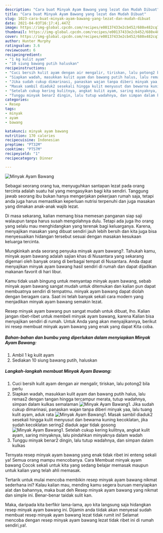```yaml
---
description: "Cara buat Minyak Ayam Bawang yang lezat dan Mudah Dibuat"
title: "Cara buat Minyak Ayam Bawang yang lezat dan Mudah Dibuat"
slug: 1023-cara-buat-minyak-ayam-bawang-yang-lezat-dan-mudah-dibuat
date: 2021-04-03T16:17:41.447Z
image: https://img-global.cpcdn.com/recipes/e00137433e2cb452/680x482cq70/minyak-ayam-bawang-foto-resep-utama.jpg
thumbnail: https://img-global.cpcdn.com/recipes/e00137433e2cb452/680x482cq70/minyak-ayam-bawang-foto-resep-utama.jpg
cover: https://img-global.cpcdn.com/recipes/e00137433e2cb452/680x482cq70/minyak-ayam-bawang-foto-resep-utama.jpg
author: Hunter Murphy
ratingvalue: 3.6
reviewcount: 6
recipeingredient:
- "1 kg kulit ayam"
- "10 siung bawang putih haluskan"
recipeinstructions:
- "Cuci bersih kulit ayam dengan air mengalir, tiriskan, lalu potong2 bila perlu"
- "Siapkan wadah, masukkan kulit ayam dan bawang putih halus, lalu remas2 dengan tangan hingga tercampur merata, tutup wadahnya, simpan dalam kulkas semalaman"
- "Jika sudah cukup dimarinasi, panaskan wajan tanpa diberi minyak yaa, lalu tuang kulit ayam, aduk rata"
- "Masak sambil diaduk2 sesekali hingga kulit menyusut dan bewarna kuning kecoklatan, jika sudah kecoklatan sering2 diaduk agar tidak gosong"
- "Setelah cukup kering kulitnya, angkat kulit ayam, saring minyaknya, lalu pindahkan minyaknya dalam wadah"
- "Tunggu minyak benar2 dingin, lalu tutup wadahnya, dan simpan dalam kulkas"
categories:
- Resep
tags:
- minyak
- ayam
- bawang

katakunci: minyak ayam bawang 
nutrition: 170 calories
recipecuisine: Indonesian
preptime: "PT32M"
cooktime: "PT57M"
recipeyield: "1"
recipecategory: Dinner

---
```



![Minyak Ayam Bawang](https://img-global.cpcdn.com/recipes/e00137433e2cb452/680x482cq70/minyak-ayam-bawang-foto-resep-utama.jpg)

Sebagai seorang orang tua, menyuguhkan santapan lezat pada orang tercinta adalah suatu hal yang mengasyikan bagi kita sendiri. Tanggung jawab seorang ibu bukan hanya mengerjakan pekerjaan rumah saja, tetapi anda juga harus memastikan keperluan nutrisi terpenuhi dan juga masakan yang dimakan anak-anak wajib lezat.

Di masa  sekarang, kalian memang bisa memesan panganan siap saji walaupun tanpa harus susah mengolahnya dulu. Tetapi ada juga lho orang yang selalu mau menghidangkan yang terenak bagi keluarganya. Karena, menyajikan masakan yang dibuat sendiri jauh lebih bersih dan kita juga bisa menyesuaikan hidangan tersebut sesuai dengan masakan kesukaan keluarga tercinta. 



Mungkinkah anda seorang penyuka minyak ayam bawang?. Tahukah kamu, minyak ayam bawang adalah sajian khas di Nusantara yang sekarang digemari oleh banyak orang di berbagai tempat di Nusantara. Anda dapat menyajikan minyak ayam bawang hasil sendiri di rumah dan dapat dijadikan makanan favorit di hari libur.

Kamu tidak usah bingung untuk menyantap minyak ayam bawang, sebab minyak ayam bawang sangat mudah untuk ditemukan dan kalian pun dapat membuatnya sendiri di tempatmu. minyak ayam bawang dapat diolah dengan beragam cara. Saat ini telah banyak sekali cara modern yang menjadikan minyak ayam bawang semakin lezat.

Resep minyak ayam bawang pun sangat mudah untuk dibuat, lho. Kalian jangan ribet-ribet untuk membeli minyak ayam bawang, karena Kalian bisa menyajikan sendiri di rumah. Untuk Anda yang akan menyajikannya, berikut ini resep membuat minyak ayam bawang yang enak yang dapat Kita coba.

<!--inarticleads1-->

##### Bahan-bahan dan bumbu yang diperlukan dalam menyiapkan Minyak Ayam Bawang:

1. Ambil 1 kg kulit ayam
1. Sediakan 10 siung bawang putih, haluskan




<!--inarticleads2-->

##### Langkah-langkah membuat Minyak Ayam Bawang:

1. Cuci bersih kulit ayam dengan air mengalir, tiriskan, lalu potong2 bila perlu
1. Siapkan wadah, masukkan kulit ayam dan bawang putih halus, lalu remas2 dengan tangan hingga tercampur merata, tutup wadahnya, simpan dalam kulkas semalaman
<img src="https://img-global.cpcdn.com/steps/912e5c547f3027bd/160x128cq70/minyak-ayam-bawang-langkah-memasak-2-foto.jpg" alt="Minyak Ayam Bawang">1. Jika sudah cukup dimarinasi, panaskan wajan tanpa diberi minyak yaa, lalu tuang kulit ayam, aduk rata
<img src="https://img-global.cpcdn.com/steps/688a1e52cf6004dd/160x128cq70/minyak-ayam-bawang-langkah-memasak-3-foto.jpg" alt="Minyak Ayam Bawang">1. Masak sambil diaduk2 sesekali hingga kulit menyusut dan bewarna kuning kecoklatan, jika sudah kecoklatan sering2 diaduk agar tidak gosong
<img src="https://img-global.cpcdn.com/steps/5321d8269441b89c/160x128cq70/minyak-ayam-bawang-langkah-memasak-4-foto.jpg" alt="Minyak Ayam Bawang">1. Setelah cukup kering kulitnya, angkat kulit ayam, saring minyaknya, lalu pindahkan minyaknya dalam wadah
1. Tunggu minyak benar2 dingin, lalu tutup wadahnya, dan simpan dalam kulkas




Ternyata resep minyak ayam bawang yang enak tidak ribet ini enteng sekali ya! Semua orang mampu mencobanya. Cara Membuat minyak ayam bawang Cocok sekali untuk kita yang sedang belajar memasak maupun untuk kalian yang telah ahli memasak.

Tertarik untuk mulai mencoba membikin resep minyak ayam bawang nikmat sederhana ini? Kalau kalian mau, mending kamu segera buruan menyiapkan alat dan bahannya, maka buat deh Resep minyak ayam bawang yang nikmat dan simple ini. Benar-benar taidak sulit kan. 

Maka, daripada kita berfikir lama-lama, ayo kita langsung saja hidangkan resep minyak ayam bawang ini. Dijamin anda tiidak akan menyesal sudah membuat resep minyak ayam bawang lezat tidak rumit ini! Selamat mencoba dengan resep minyak ayam bawang lezat tidak ribet ini di rumah sendiri,ya!.

